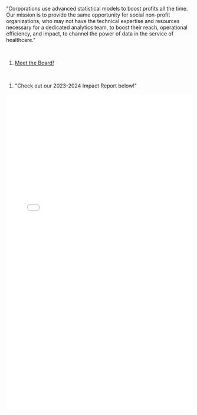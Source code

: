 
"Corporations use advanced statistical models to boost profits all the time. Our mission is to provide the same opportunity for social non-profit organizations, who may not have the technical expertise and resources necessary for a dedicated analytics team, to boost their reach, operational efficiency, and impact, to channel the power of data in the service of healthcare."

<br>

1. [Meet the Board!](https://www.canva.com/design/DAF5g0VdtSc/5E7U24FcHINLOpyQNCxAhQ/view?utm_content=DAF5g0VdtSc&utm_campaign=designshare&utm_medium=link&utm_source=editor)

<br>

1. "Check out our 2023-2024 Impact Report below!"
<embed src="assets/Biokind_23_Impact_Report.pdf" type="application/pdf" width="100%" height="855">


